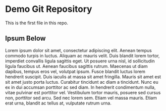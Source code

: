 # Demo Git Repository

This is the first file in this repo.

## Ipsum Below
Lorem ipsum dolor sit amet, consectetur adipiscing elit. Aenean tempus commodo turpis in luctus. Aliquam ac mauris velit. Duis blandit lorem tortor, imperdiet convallis ligula sagittis eget. Ut posuere urna nisl, id sollicitudin ligula faucibus ut. Aenean faucibus sagittis rutrum. Maecenas ut diam dapibus, tempus eros vel, volutpat ipsum. Fusce blandit luctus lorem hendrerit suscipit. Duis iaculis at massa sit amet fringilla. Mauris sit amet est sit amet justo porta luctus. Curabitur tincidunt ac diam a tincidunt. Nunc eu ex in dui accumsan porttitor ac sed diam. In hendrerit condimentum nulla, vitae pulvinar est porttitor vel. Vestibulum tortor mauris, posuere sed cursus non, porttitor sed arcu. Sed nec lorem sem. Etiam vel massa mauris. Etiam erat urna, blandit ac tellus at, vulputate rutrum urna.
